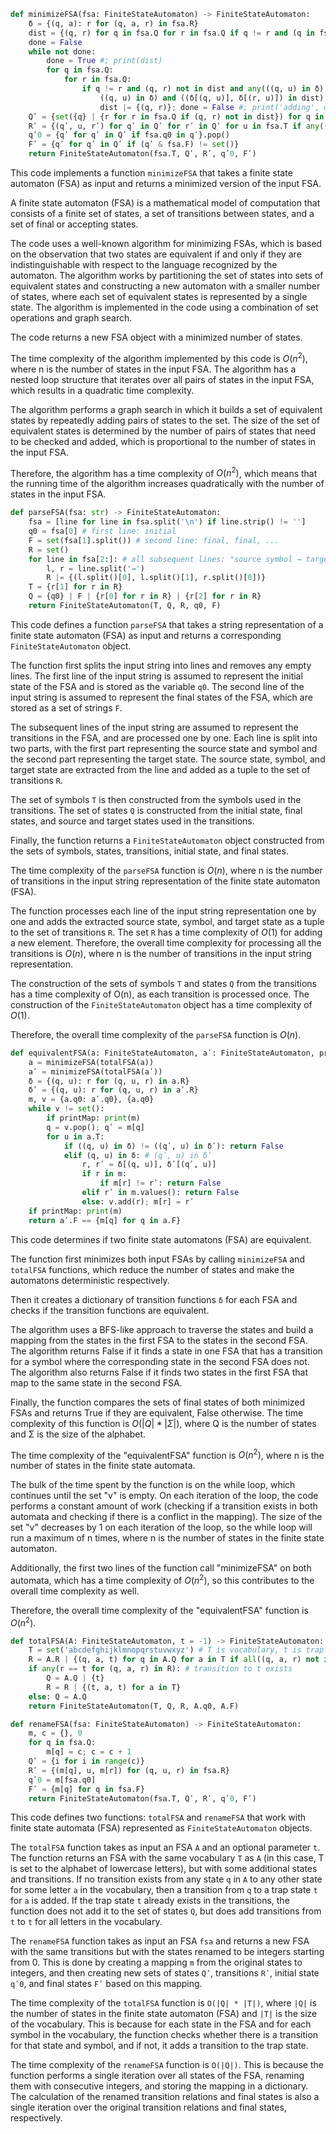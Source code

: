 
```python
def minimizeFSA(fsa: FiniteStateAutomaton) -> FiniteStateAutomaton:
    δ = {(q, a): r for (q, a, r) in fsa.R}
    dist = {(q, r) for q in fsa.Q for r in fsa.Q if q != r and (q in fsa.F) != (r in fsa.F)}
    done = False
    while not done:
        done = True #; print(dist)
        for q in fsa.Q:
            for r in fsa.Q:
                if q != r and (q, r) not in dist and any(((q, u) in δ) != ((r, u) in δ) or \
                    ((q, u) in δ) and ((δ[(q, u)], δ[(r, u)]) in dist) for u in fsa.T):
                    dist |= {(q, r)}; done = False #; print('adding', q, r)
    Qʹ = {set({q} | {r for r in fsa.Q if (q, r) not in dist}) for q in fsa.Q}
    Rʹ = {(qʹ, u, rʹ) for qʹ in Qʹ for rʹ in Qʹ for u in fsa.T if any((q, u, r) in fsa.R for q in qʹ for r in rʹ)}
    qʹ0 = {qʹ for qʹ in Qʹ if fsa.q0 in qʹ}.pop()
    Fʹ = {qʹ for qʹ in Qʹ if (qʹ & fsa.F) != set()}
    return FiniteStateAutomaton(fsa.T, Qʹ, Rʹ, qʹ0, Fʹ)
```


This code implements a function `minimizeFSA` that takes a finite state automaton (FSA) as input and returns a minimized version of the input FSA.

A finite state automaton (FSA) is a mathematical model of computation that consists of a finite set of states, a set of transitions between states, and a set of final or accepting states.

The code uses a well-known algorithm for minimizing FSAs, which is based on the observation that two states are equivalent if and only if they are indistinguishable with respect to the language recognized by the automaton. The algorithm works by partitioning the set of states into sets of equivalent states and constructing a new automaton with a smaller number of states, where each set of equivalent states is represented by a single state. The algorithm is implemented in the code using a combination of set operations and graph search.

The code returns a new FSA object with a minimized number of states.

The time complexity of the algorithm implemented by this code is $O(n^2)$, where n is the number of states in the input FSA. The algorithm has a nested loop structure that iterates over all pairs of states in the input FSA, which results in a quadratic time complexity.

The algorithm performs a graph search in which it builds a set of equivalent states by repeatedly adding pairs of states to the set. The size of the set of equivalent states is determined by the number of pairs of states that need to be checked and added, which is proportional to the number of states in the input FSA.

Therefore, the algorithm has a time complexity of $O(n^2)$, which means that the running time of the algorithm increases quadratically with the number of states in the input FSA.

```python
def parseFSA(fsa: str) -> FiniteStateAutomaton:
    fsa = [line for line in fsa.split('\n') if line.strip() != '']
    q0 = fsa[0] # first line: initial
    F = set(fsa[1].split()) # second line: final, final, ...
    R = set()
    for line in fsa[2:]: # all subsequent lines: "source symbol → target"
        l, r = line.split('→')
        R |= {(l.split()[0], l.split()[1], r.split()[0])}
    T = {r[1] for r in R}
    Q = {q0} | F | {r[0] for r in R} | {r[2] for r in R}
    return FiniteStateAutomaton(T, Q, R, q0, F)
```
This code defines a function `parseFSA` that takes a string representation of a finite state automaton (FSA) as input and returns a corresponding `FiniteStateAutomaton` object.

The function first splits the input string into lines and removes any empty lines. The first line of the input string is assumed to represent the initial state of the FSA and is stored as the variable `q0`. The second line of the input string is assumed to represent the final states of the FSA, which are stored as a set of strings `F`.

The subsequent lines of the input string are assumed to represent the transitions in the FSA, and are processed one by one. Each line is split into two parts, with the first part representing the source state and symbol and the second part representing the target state. The source state, symbol, and target state are extracted from the line and added as a tuple to the set of transitions `R`.

The set of symbols `T` is then constructed from the symbols used in the transitions. The set of states `Q` is constructed from the initial state, final states, and source and target states used in the transitions.

Finally, the function returns a `FiniteStateAutomaton` object constructed from the sets of symbols, states, transitions, initial state, and final states.

The time complexity of the `parseFSA` function is $O(n),$ where n is the number of transitions in the input string representation of the finite state automaton (FSA).

The function processes each line of the input string representation one by one and adds the extracted source state, symbol, and target state as a tuple to the set of transitions `R`. The set `R` has a time complexity of $O(1)$ for adding a new element. Therefore, the overall time complexity for processing all the transitions is $O(n)$, where n is the number of transitions in the input string representation.

The construction of the sets of symbols `T` and states `Q` from the transitions has a time complexity of O(n), as each transition is processed once. The construction of the `FiniteStateAutomaton` object has a time complexity of $O(1)$.

Therefore, the overall time complexity of the `parseFSA` function is $O(n)$.

```python
def equivalentFSA(a: FiniteStateAutomaton, aʹ: FiniteStateAutomaton, printMap = False) -> bool:
    a = minimizeFSA(totalFSA(a))
    aʹ = minimizeFSA(totalFSA(aʹ))
    δ = {(q, u): r for (q, u, r) in a.R}
    δʹ = {(q, u): r for (q, u, r) in aʹ.R}
    m, v = {a.q0: aʹ.q0}, {a.q0}
    while v != set():
        if printMap: print(m)
        q = v.pop(); qʹ = m[q]
        for u in a.T:
            if ((q, u) in δ) != ((qʹ, u) in δʹ): return False
            elif (q, u) in δ: # (qʹ, u) in δʹ
                r, rʹ = δ[(q, u)], δʹ[(qʹ, u)]
                if r in m:
                    if m[r] != rʹ: return False
                elif rʹ in m.values(): return False
                else: v.add(r); m[r] = rʹ
    if printMap: print(m) 
    return aʹ.F == {m[q] for q in a.F}
```
This code determines if two finite state automatons (FSA) are equivalent.

The function first minimizes both input FSAs by calling `minimizeFSA` and `totalFSA` functions, which reduce the number of states and make the automatons deterministic respectively.

Then it creates a dictionary of transition functions `δ` for each FSA and checks if the transition functions are equivalent.

The algorithm uses a BFS-like approach to traverse the states and build a mapping from the states in the first FSA to the states in the second FSA. The algorithm returns False if it finds a state in one FSA that has a transition for a symbol where the corresponding state in the second FSA does not. The algorithm also returns False if it finds two states in the first FSA that map to the same state in the second FSA.

Finally, the function compares the sets of final states of both minimized FSAs and returns True if they are equivalent, False otherwise. The time complexity of this function is $O(|Q| * |Σ|)$, where Q is the number of states and Σ is the size of the alphabet.

The time complexity of the "equivalentFSA" function is $O(n^2)$, where n is the number of states in the finite state automata.

The bulk of the time spent by the function is on the while loop, which continues until the set "v" is empty. On each iteration of the loop, the code performs a constant amount of work (checking if a transition exists in both automata and checking if there is a conflict in the mapping). The size of the set "v" decreases by 1 on each iteration of the loop, so the while loop will run a maximum of n times, where n is the number of states in the finite state automaton.

Additionally, the first two lines of the function call "minimizeFSA" on both automata, which has a time complexity of $O(n^2)$, so this contributes to the overall time complexity as well.

Therefore, the overall time complexity of the "equivalentFSA" function is $O(n^2)$.

```python
def totalFSA(A: FiniteStateAutomaton, t = -1) -> FiniteStateAutomaton:
    T = set('abcdefghijklmnopqrstuvwxyz') # T is vocabulary, t is trap state
    R = A.R | {(q, a, t) for q in A.Q for a in T if all((q, a, r) not in A.R for r in A.Q)}
    if any(r == t for (q, a, r) in R): # transition to t exists
        Q = A.Q | {t}
        R = R | {(t, a, t) for a in T}
    else: Q = A.Q
    return FiniteStateAutomaton(T, Q, R, A.q0, A.F)

def renameFSA(fsa: FiniteStateAutomaton) -> FiniteStateAutomaton:
    m, c = {}, 0
    for q in fsa.Q:
        m[q] = c; c = c + 1
    Qʹ = {i for i in range(c)}
    Rʹ = {(m[q], u, m[r]) for (q, u, r) in fsa.R}
    qʹ0 = m[fsa.q0]
    Fʹ = {m[q] for q in fsa.F}
    return FiniteStateAutomaton(fsa.T, Qʹ, Rʹ, qʹ0, Fʹ)
```
This code defines two functions: `totalFSA` and `renameFSA` that work with finite state automata (FSA) represented as `FiniteStateAutomaton` objects.

The `totalFSA` function takes as input an FSA `A` and an optional parameter `t`. The function returns an FSA with the same vocabulary `T` as `A` (in this case, T is set to the alphabet of lowercase letters), but with some additional states and transitions. If no transition exists from any state `q` in `A` to any other state for some letter `a` in the vocabulary, then a transition from `q` to a trap state `t` for `a` is added. If the trap state `t` already exists in the transitions, the function does not add it to the set of states `Q`, but does add transitions from `t` to `t` for all letters in the vocabulary.

The `renameFSA` function takes as input an FSA `fsa` and returns a new FSA with the same transitions but with the states renamed to be integers starting from 0. This is done by creating a mapping `m` from the original states to integers, and then creating new sets of states `Qʹ`, transitions `Rʹ`, initial state `qʹ0`, and final states `Fʹ` based on this mapping.

The time complexity of the `totalFSA` function is `O(|Q| * |T|)`, where `|Q|` is the number of states in the finite state automaton (FSA) and `|T|` is the size of the vocabulary. This is because for each state in the FSA and for each symbol in the vocabulary, the function checks whether there is a transition for that state and symbol, and if not, it adds a transition to the trap state.

The time complexity of the `renameFSA` function is `O(|Q|)`. This is because the function performs a single iteration over all states of the FSA, renaming them with consecutive integers, and storing the mapping in a dictionary. The calculation of the renamed transition relations and final states is also a single iteration over the original transition relations and final states, respectively.
